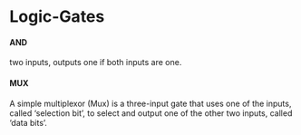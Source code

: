 # Logic-Gates

#### AND
two inputs, outputs one if both inputs are one.

#### MUX
A simple multiplexor (Mux) is a three-input gate that uses one of the inputs, called ‘selection
bit’, to select and output one of the other two inputs, called ‘data bits’.
